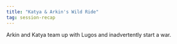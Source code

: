 ```yaml
---
title: "Katya & Arkin's Wild Ride"
tag: session-recap
---
```


Arkin and Katya team up with Lugos and inadvertently start a war.